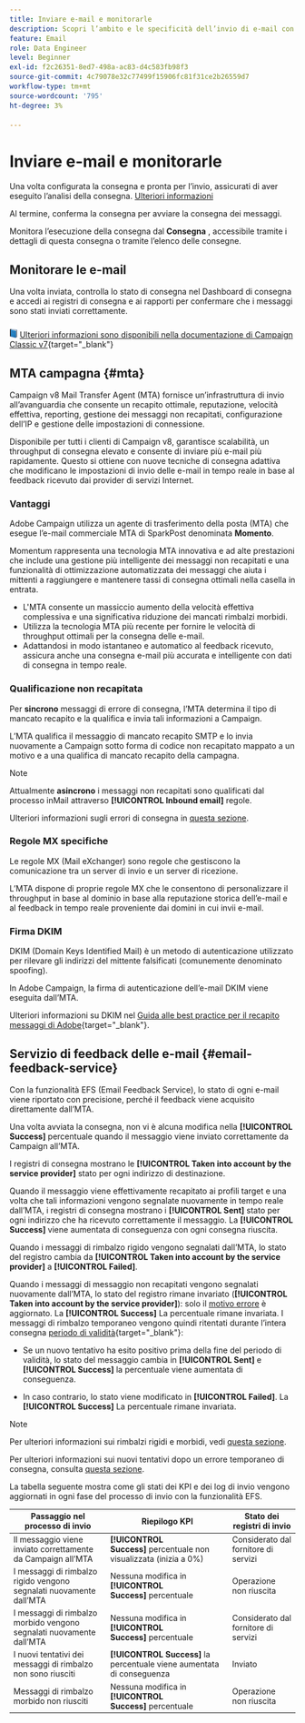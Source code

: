 ```yaml
---
title: Inviare e-mail e monitorarle
description: Scopri l’ambito e le specificità dell’invio di e-mail con Adobe Campaign
feature: Email
role: Data Engineer
level: Beginner
exl-id: f2c26351-8ed7-498a-ac83-d4c583fb98f3
source-git-commit: 4c79078e32c77499f15906fc81f31ce2b26559d7
workflow-type: tm+mt
source-wordcount: '795'
ht-degree: 3%

---
```



# Inviare e-mail e monitorarle

Una volta configurata la consegna e pronta per l’invio, assicurati di aver eseguito l’analisi della consegna. [Ulteriori informazioni](delivery-analysis.md)

Al termine, conferma la consegna per avviare la consegna dei messaggi.

Monitora l’esecuzione della consegna dal **Consegna** , accessibile tramite i dettagli di questa consegna o tramite l’elenco delle consegne.

## Monitorare le e-mail

Una volta inviata, controlla lo stato di consegna nel Dashboard di consegna e accedi ai registri di consegna e ai rapporti per confermare che i messaggi sono stati inviati correttamente.

![](../assets/do-not-localize/book.png) [Ulteriori informazioni sono disponibili nella documentazione di Campaign Classic v7](https://experienceleague.adobe.com/docs/campaign-classic/using/sending-messages/key-steps-when-creating-a-delivery/delivery-bestpractices/track-and-monitor.html){target="_blank"}


## MTA campagna {#mta}

Campaign v8 Mail Transfer Agent (MTA) fornisce un’infrastruttura di invio all’avanguardia che consente un recapito ottimale, reputazione, velocità effettiva, reporting, gestione dei messaggi non recapitati, configurazione dell’IP e gestione delle impostazioni di connessione.

Disponibile per tutti i clienti di Campaign v8, garantisce scalabilità, un throughput di consegna elevato e consente di inviare più e-mail più rapidamente. Questo si ottiene con nuove tecniche di consegna adattiva che modificano le impostazioni di invio delle e-mail in tempo reale in base al feedback ricevuto dai provider di servizi Internet.

### Vantaggi

Adobe Campaign utilizza un agente di trasferimento della posta (MTA) che esegue l’e-mail commerciale MTA di SparkPost denominata **Momento**.

Momentum rappresenta una tecnologia MTA innovativa e ad alte prestazioni che include una gestione più intelligente dei messaggi non recapitati e una funzionalità di ottimizzazione automatizzata dei messaggi che aiuta i mittenti a raggiungere e mantenere tassi di consegna ottimali nella casella in entrata.

* L&#39;MTA consente un massiccio aumento della velocità effettiva complessiva e una significativa riduzione dei mancati rimbalzi morbidi.
* Utilizza la tecnologia MTA più recente per fornire le velocità di throughput ottimali per la consegna delle e-mail.
* Adattandosi in modo istantaneo e automatico al feedback ricevuto, assicura anche una consegna e-mail più accurata e intelligente con dati di consegna in tempo reale.

### Qualificazione non recapitata

Per **sincrono** messaggi di errore di consegna, l’MTA determina il tipo di mancato recapito e la qualifica e invia tali informazioni a Campaign.

L’MTA qualifica il messaggio di mancato recapito SMTP e lo invia nuovamente a Campaign sotto forma di codice non recapitato mappato a un motivo e a una qualifica di mancato recapito della campagna.

>[!NOTE]
>
>Attualmente **asincrono** i messaggi non recapitati sono qualificati dal processo inMail attraverso **[!UICONTROL Inbound email]** regole.

Ulteriori informazioni sugli errori di consegna in [questa sezione](delivery-failures.md).


### Regole MX specifiche

Le regole MX (Mail eXchanger) sono regole che gestiscono la comunicazione tra un server di invio e un server di ricezione.

L’MTA dispone di proprie regole MX che le consentono di personalizzare il throughput in base al dominio in base alla reputazione storica dell’e-mail e al feedback in tempo reale proveniente dai domini in cui invii e-mail.

### Firma DKIM

DKIM (Domain Keys Identified Mail) è un metodo di autenticazione utilizzato per rilevare gli indirizzi del mittente falsificati (comunemente denominato spoofing).

In Adobe Campaign, la firma di autenticazione dell’e-mail DKIM viene eseguita dall’MTA.

Ulteriori informazioni su DKIM nel [Guida alle best practice per il recapito messaggi di Adobe](https://experienceleague.adobe.com/docs/deliverability-learn/deliverability-best-practice-guide/transition-process/infrastructure.html#authentication){target="_blank"}.

## Servizio di feedback delle e-mail {#email-feedback-service}

Con la funzionalità EFS (Email Feedback Service), lo stato di ogni e-mail viene riportato con precisione, perché il feedback viene acquisito direttamente dall’MTA.

Una volta avviata la consegna, non vi è alcuna modifica nella **[!UICONTROL Success]** percentuale quando il messaggio viene inviato correttamente da Campaign all’MTA.

I registri di consegna mostrano le **[!UICONTROL Taken into account by the service provider]** stato per ogni indirizzo di destinazione.

Quando il messaggio viene effettivamente recapitato ai profili target e una volta che tali informazioni vengono segnalate nuovamente in tempo reale dall’MTA, i registri di consegna mostrano i **[!UICONTROL Sent]** stato per ogni indirizzo che ha ricevuto correttamente il messaggio. La **[!UICONTROL Success]** viene aumentata di conseguenza con ogni consegna riuscita.

Quando i messaggi di rimbalzo rigido vengono segnalati dall’MTA, lo stato del registro cambia da **[!UICONTROL Taken into account by the service provider]** a **[!UICONTROL Failed]**<!-- and the **[!UICONTROL Bounces + errors]** percentage is increased accordingly-->.

Quando i messaggi di messaggio non recapitati vengono segnalati nuovamente dall’MTA, lo stato del registro rimane invariato (**[!UICONTROL Taken into account by the service provider]**): solo il [motivo errore](delivery-failures.md#delivery-failure-reasons) è aggiornato<!-- and the **[!UICONTROL Bounces + errors]** percentage is increased accordingly-->. La **[!UICONTROL Success]** La percentuale rimane invariata. I messaggi di rimbalzo temporaneo vengono quindi ritentati durante l’intera consegna [periodo di validità](https://experienceleague.adobe.com/docs/campaign-classic/using/sending-messages/key-steps-when-creating-a-delivery/steps-sending-the-delivery.html#defining-validity-period){target="_blank"}:

* Se un nuovo tentativo ha esito positivo prima della fine del periodo di validità, lo stato del messaggio cambia in **[!UICONTROL Sent]** e **[!UICONTROL Success]** la percentuale viene aumentata di conseguenza.

* In caso contrario, lo stato viene modificato in **[!UICONTROL Failed]**. La **[!UICONTROL Success]** <!--and **[!UICONTROL Bounces + errors]** -->La percentuale rimane invariata.

>[!NOTE]
>
>Per ulteriori informazioni sui rimbalzi rigidi e morbidi, vedi [questa sezione](delivery-failures.md#delivery-failure-reasons).
>
>Per ulteriori informazioni sui nuovi tentativi dopo un errore temporaneo di consegna, consulta [questa sezione](delivery-failures.md#retries).

La tabella seguente mostra come gli stati dei KPI e dei log di invio vengono aggiornati in ogni fase del processo di invio con la funzionalità EFS.

| Passaggio nel processo di invio | Riepilogo KPI | Stato dei registri di invio |
|--- |--- |--- |
| Il messaggio viene inviato correttamente da Campaign all’MTA | **[!UICONTROL Success]** percentuale non visualizzata (inizia a 0%) | Considerato dal fornitore di servizi |
| I messaggi di rimbalzo rigido vengono segnalati nuovamente dall’MTA | Nessuna modifica in **[!UICONTROL Success]** percentuale | Operazione non riuscita |
| I messaggi di rimbalzo morbido vengono segnalati nuovamente dall’MTA | Nessuna modifica in **[!UICONTROL Success]** percentuale | Considerato dal fornitore di servizi |
| I nuovi tentativi dei messaggi di rimbalzo non sono riusciti | **[!UICONTROL Success]** la percentuale viene aumentata di conseguenza | Inviato |
| Messaggi di rimbalzo morbido non riusciti | Nessuna modifica in **[!UICONTROL Success]** percentuale | Operazione non riuscita |
